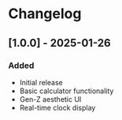 # Changelog

## [1.0.0] - 2025-01-26
### Added
- Initial release
- Basic calculator functionality
- Gen-Z aesthetic UI
- Real-time clock display

